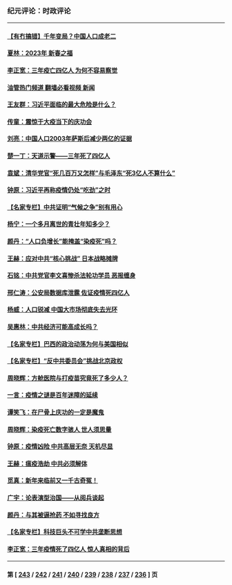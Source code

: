 ### 纪元评论：时政评论
---
#### [【有冇搞错】千年变局？中国人口成老二](../../pages/nsc1025/n13910785.md?01200330) 
#### [夏林：2023年 新春之福](../../pages/nsc1025/n13911218.md?01200330) 
#### [李正宽：三年疫亡四亿人 为何不容易察觉](../../pages/nsc1025/n13910253.md?01200330) 
#### [油管热门频道 翻墙必看视频 新闻](ok?01200330)
#### [王友群：习近平面临的最大危险是什么？](../../pages/nsc1025/n13909541.md?01200330) 
#### [传童：震惊于大疫当下的庆功会](../../pages/nsc1025/n13910737.md?01200330) 
#### [刘亮：中国人口2003年萨斯后减少两亿的证据](../../pages/nsc1025/n13910621.md?01200330) 
#### [楚一丁：天道示警——三年死了四亿人](../../pages/nsc1025/n13910412.md?01200330) 
#### [袁斌：清华党官“死几百万又怎样”与毛泽东“死3亿人不算什么”](../../pages/nsc1025/n13909931.md?01200330) 
#### [钟原：习近平再称疫情仍处“吃劲”之时](../../pages/nsc1025/n13910305.md?01200330) 
#### [【名家专栏】中共证明“气候之争”别有用心](../../pages/nsc1025/n13908425.md?01200330) 
#### [杨宁：一个多月离世的青壮年知多少？](../../pages/nsc1025/n13910292.md?01200330) 
#### [颜丹：“人口负增长”能掩盖“染疫死”吗？](../../pages/nsc1025/n13910264.md?01200330) 
#### [王赫：应对中共“核心挑战” 日本战略摊牌](../../pages/nsc1025/n13909841.md?01200330) 
#### [石铭：中共党官李文喜惨杀法轮功学员 恶报缠身](../../pages/nsc1025/n13909907.md?01200330) 
#### [邢仁涛：公安局数据库泄露 佐证疫情死四亿人](../../pages/nsc1025/n13909482.md?01200330) 
#### [杨威：人口锐减 中国大市场彻底失去光环](../../pages/nsc1025/n13909636.md?01200330) 
#### [吴惠林：中共经济可能高成长吗？](../../pages/nsc1025/n13909701.md?01200330) 
#### [【名家专栏】巴西的政治动荡为何与美国相似](../../pages/nsc1025/n13907665.md?01200330) 
#### [【名家专栏】“反中共委员会”挑战北京政权](../../pages/nsc1025/n13909238.md?01200330) 
#### [周晓辉：方舱医院与打疫苗究竟死了多少人？](../../pages/nsc1025/n13909279.md?01200330) 
#### [一言：疫情之谜是百年迷障的延续](../../pages/nsc1025/n13909188.md?01200330) 
#### [谭笑飞：在尸骨上庆功的一定是魔鬼](../../pages/nsc1025/n13909043.md?01200330) 
#### [周晓辉：染疫死亡数字骇人 世人须思量](../../pages/nsc1025/n13908680.md?01200330) 
#### [钟原：疫情凶险 中共高层无奈 天机尽显](../../pages/nsc1025/n13908795.md?01200330) 
#### [王赫：瘟疫浩劫 中共必须解体](../../pages/nsc1025/n13908833.md?01200330) 
#### [觅真：新年来临前又一千古奇冤！](../../pages/nsc1025/n13908725.md?01200330) 
#### [广宇：论表演型治国——从阅兵谈起](../../pages/nsc1025/n13908689.md?01200330) 
#### [颜丹：与其被逼抢药 不如寻找良方](../../pages/nsc1025/n13908635.md?01200330) 
#### [【名家专栏】科技巨头不可学中共垄断思想](../../pages/nsc1025/n13906918.md?01200330) 
#### [李正宽：三年疫情死了四亿人 惊人真相的背后](../../pages/nsc1025/n13908637.md?01200330) 

---
#### 第 [ [243](./243.md?01200330) / [242](./242.md?01200330) / [241](./241.md?01200330) / [240](./240.md?01200330) / [239](./239.md?01200330) / [238](./238.md?01200330) / [237](./237.md?01200330) / [236](./236.md?01200330) ] 页
